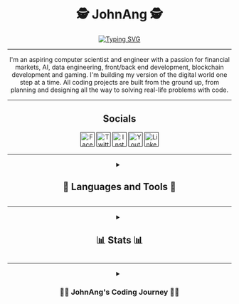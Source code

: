 <h1 align="center";> 🕵️ JohnAng 🕵️ </h1>

<p align="center">
  <a href="https://git.io/typing-svg"><img src="https://readme-typing-svg.demolab.com?font=JetBrains+Mono&duration=2000&pause=250&color=DCB242&center=true&vCenter=true&multiline=true&repeat=true&width=300&height=100&lines=NeoMatrix+Developer;Analyst;Trader" alt="Typing SVG" /></a>
</p>

---

<p align="center"; color: #99bd7f;">
  I'm an aspiring computer scientist and engineer with a passion for financial markets, AI, data engineering, front/back end development, blockchain development and gaming.
  I'm building my version of the digital world one step at a time. All coding projects are built from the ground up, from planning and designing all the way to solving real-life problems with code.
</p>

---

<h2 align="center"; margin:10px;"> Socials </h2>
<p align="center">
  <a href=""><img width="32px" alt="Facebook" title="Facebook" src="https://img.icons8.com/color/48/000000/facebook.png"></a> 
  <a href=""><img width="32px" alt="Twitter" title="Twitter" src="https://img.icons8.com/color/48/null/twitter-squared.png"/></a>
  <a href=""><img width="32px" alt="Instagram" title="Instagram" src="https://img.icons8.com/color/48/null/instagram-new--v1.png"/></a> 
  <a href=""><img width="32px" alt="Youtube" title="Youtube" src="https://img.icons8.com/color/48/null/youtube-play.png"/></a>
  <a href=""><img width="32px" alt="LinkedIn" title="LinkedIn" src="https://img.icons8.com/color/48/null/linkedin.png"></a>
</p>

---

<details closed align="center"> 
  <summary align="center">
    <h2 align="center"> 🧰 Languages and Tools 🧰 </h2>
  </summary
  <p align="center">
    <img align="center" alt="HTML" width="30px" style="margin:10px;" src="https://cdn.jsdelivr.net/gh/devicons/devicon/icons/html5/html5-plain.svg" />
    <img align="center" alt="CSS" width="30px" style="margin:10px;" src="https://cdn.jsdelivr.net/gh/devicons/devicon/icons/css3/css3-plain.svg" />
    <img align="center" alt="Bootstrap" width="30px" style="margin:10px;" src="https://cdn.jsdelivr.net/gh/devicons/devicon/icons/bootstrap/bootstrap-original.svg" />
    <img align="center" alt="Tailwind" width="30px" style="margin:10px;" src="https://cdn.jsdelivr.net/gh/devicons/devicon/icons/tailwindcss/tailwindcss-plain.svg" />
    <br>
    <img align="center" alt="JavaScript" width="30px" style="margin:10px;" src="https://cdn.jsdelivr.net/gh/devicons/devicon/icons/javascript/javascript-plain.svg" />
    <img align="center" alt="TypeScript" width="30px" style="margin:10px;" src="https://cdn.jsdelivr.net/gh/devicons/devicon/icons/typescript/typescript-plain.svg" />
    <img align="center" alt="React" width="30px" style="margin:10px;" src="https://cdn.jsdelivr.net/gh/devicons/devicon/icons/react/react-original.svg" />
    <img align="center" alt="NodeJS" width="30px" style="margin:10px;" src="https://cdn.jsdelivr.net/gh/devicons/devicon/icons/nodejs/nodejs-original.svg" />
    <img align="center" alt="Jest" width="30px" style="margin:10px;" src="https://cdn.jsdelivr.net/gh/devicons/devicon/icons/jest/jest-plain.svg" />
    <img align="center" alt="npm" width="30px" style="margin:10px;" src="https://cdn.jsdelivr.net/gh/devicons/devicon/icons/npm/npm-original-wordmark.svg" />
    <br>
    <img align="center" alt="Linux" width="30px" style="margin:10px;" src="https://cdn.jsdelivr.net/gh/devicons/devicon/icons/linux/linux-original.svg" />
    <img align="center" alt="Git" width="30px" style="margin:10px;" src="https://cdn.jsdelivr.net/gh/devicons/devicon/icons/git/git-original.svg" />
    <img align="center" alt="GitHub" width="30px" style="margin:10px;" src="https://cdn.jsdelivr.net/gh/devicons/devicon/icons/github/github-original.svg" />
    <img align="center" alt="Bash" width="30px" style="margin:10px;" src="https://cdn.jsdelivr.net/gh/devicons/devicon/icons/bash/bash-original.svg" >
    <br>
    <img align="center" alt="Python" width="30px" style="margin:10px;" src="https://cdn.jsdelivr.net/gh/devicons/devicon/icons/python/python-original.svg" />
    <img align="center" alt="Jupiter" width="30px" style="margin:10px;" src="https://cdn.jsdelivr.net/gh/devicons/devicon/icons/jupyter/jupyter-original-wordmark.svg" />
    <img align="center" alt="Pandas" width="30px" style="margin:10px;" src="https://cdn.jsdelivr.net/gh/devicons/devicon/icons/pandas/pandas-original-wordmark.svg" />
    <img align="center" alt="NumPy" width="30px" style="margin:10px;" src="https://cdn.jsdelivr.net/gh/devicons/devicon/icons/numpy/numpy-original.svg" />
    <img align="center" alt="matplotlib" width="30px" style="margin:10px;" src="https://api.iconify.design/logos/matplotlib-icon.svg" />
    <img align="center" alt="seaborne" width="30px" style="margin:10px;" src="https://api.iconify.design/logos/seaborn.svg" />
    <img align="center" alt="TensorFlow" width="30px" style="margin:10px;" src="https://cdn.jsdelivr.net/gh/devicons/devicon/icons/tensorflow/tensorflow-original.svg" />
    <img align="center" alt="PyTorch" width="30px" style="margin:10px;" src="https://cdn.jsdelivr.net/gh/devicons/devicon/icons/pytorch/pytorch-original.svg" />
    <img align="center" alt="Django" width="30px" style="margin:10px;" src="https://cdn.jsdelivr.net/gh/devicons/devicon/icons/django/django-plain.svg" />
    <img align="center" alt="Flask" width="30px" style="margin:10px;" src="https://cdn.jsdelivr.net/gh/devicons/devicon/icons/flask/flask-original.svg" />
    <br>
    <img align="center" alt="Java" width="30px" style="margin:10px;" src="https://cdn.jsdelivr.net/gh/devicons/devicon/icons/java/java-original.svg"/>
    <img align="center" alt="Gradle" width="30px" style="margin:10px;" src="https://cdn.jsdelivr.net/gh/devicons/devicon/icons/gradle/gradle-plain.svg" />
    <img align="center" alt="Maven" width="30px" style="margin:10px;" src="https://api.iconify.design/logos/maven.svg" />
    <img align="center" alt="Spring" width="30px" style="margin:10px;" src="https://cdn.jsdelivr.net/gh/devicons/devicon/icons/spring/spring-original.svg" />
    <br>
    <img align="center" alt="MySQL" width="30px" style="margin:10px;" src="https://api.iconify.design/logos/mysql.svg" />
    <img align="center" alt="SQLite" width="30px" style="margin:10px;" src="https://api.iconify.design/logos/sqlite.svg" />
    <img align="center" alt="Postgresql" width="30px" style="margin:10px;" src="https://api.iconify.design/logos/postgresql.svg" />
    <img align="center" alt="MongoDB" width="30px" style="margin:10px;" src="https://api.iconify.design/skill-icons/mongodb.svg" />
    <br>
    <img align="center" alt="PineScript" width="30px" style="margin:10px;" src="https://api.iconify.design/file-icons/pinescript.svg?color=green" />    
</p>
</details>

---

<details closed align="center"> 
  <summary align="center">
    <h2 align="center"> 📊 Stats 📊 </h2>
  </summary
  <p align="center">
    <img alt="JohnAng's GitHub stats" width="400px" style="margin:40px;" src="https://github-readme-stats.vercel.app/api?username=JohnAng&show_icons=true&theme=gruvbox" />
    <img alt="JohnAng's GitHub Streak" width="400px" style="margin:40px;" src="https://streak-stats.demolab.com?        user=JohnAng&theme=gruvbox&border_radius=4.5&date_format=j%20M%5B%20Y%5D&type=png" />
    <img alt="JohnAng's Activity graph" width="800px" style="margin:40px" src="https://github-readme-activity-graph.cyclic.app/graph/?username=JohnAng&bg_color=282828&color=e8882f&line=99bd7f&point=edc043&hide_border=false" />
    <img alt="JohnAng's Wakatime stats" width="400px" align="center" style="margin:40px;" src="https://github-readme-stats.vercel.app/api/wakatime?username=JohnAng&theme=gruvbox" />      
    <img alt="JohnAng's Most used languages" width="400px" align="center" style="margin:40px" src="https://github-readme-stats.vercel.app/api/top-langs/?username=JohnAng&langs_count=8&layout=compact&theme=gruvbox" />   
  </p>  
</details>

---

<details closed align="center">
  <summary align="center">
    <h3 align="center">👨‍💻 JohnAng's Coding Journey 👨‍💻 </h3>
  </summary
  <p align="center">
    Lorem Ipsum is simply dummy text of the printing and typesetting industry. Lorem Ipsum has been the industry's standard dummy text ever since the 1500s, when an unknown printer took a galley of type and scrambled it to make a type specimen book. It has survived not only five centuries, but also the leap into electronic typesetting, remaining essentially unchanged. It was popularised in the 1960s with the release of Letraset sheets containing Lorem Ipsum passages, and more recently with desktop publishing software like Aldus PageMaker including versions of Lorem Ipsum.
  </p>
</details>
